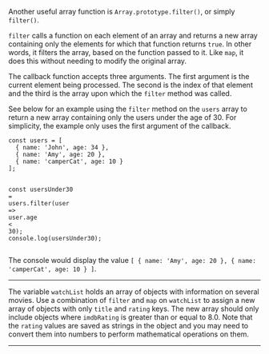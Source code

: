 <div class="challenge-instructions functional-programming"><div><section id="description">
<p>Another useful array function is <code>Array.prototype.filter()</code>, or simply <code>filter()</code>.</p>
<p><code>filter</code> calls a function on each element of an array and returns a new array containing only the elements for which that function returns <code>true</code>. In other words, it filters the array, based on the function passed to it. Like <code>map</code>, it does this without needing to modify the original array.</p>
<p>The callback function accepts three arguments. The first argument is the current element being processed. The second is the index of that element and the third is the array upon which the <code>filter</code> method was called.</p>
<p>See below for an example using the <code>filter</code> method on the <code>users</code> array to return a new array containing only the users under the age of 30. For simplicity, the example only uses the first argument of the callback.</p>
<pre class="language-js"><code class="language-js"><span class="token keyword">const</span> users <span class="token operator">=</span> <span class="token punctuation">[</span>
  <span class="token punctuation">{</span> name<span class="token operator">:</span> <span class="token string">'John'</span><span class="token punctuation">,</span> age<span class="token operator">:</span> <span class="token number">34</span> <span class="token punctuation">}</span><span class="token punctuation">,</span>
  <span class="token punctuation">{</span> name<span class="token operator">:</span> <span class="token string">'Amy'</span><span class="token punctuation">,</span> age<span class="token operator">:</span> <span class="token number">20</span> <span class="token punctuation">}</span><span class="token punctuation">,</span>
  <span class="token punctuation">{</span> name<span class="token operator">:</span> <span class="token string">'camperCat'</span><span class="token punctuation">,</span> age<span class="token operator">:</span> <span class="token number">10</span> <span class="token punctuation">}</span>
<span class="token punctuation">]</span><span class="token punctuation">;</span>

<span class="token keyword">const</span> usersUnder30 <span class="token operator">=</span> users<span class="token punctuation">.</span><span class="token function">filter</span><span class="token punctuation">(</span><span class="token parameter">user</span> <span class="token operator">=&gt;</span> user<span class="token punctuation">.</span>age <span class="token operator">&lt;</span> <span class="token number">30</span><span class="token punctuation">)</span><span class="token punctuation">;</span>
console<span class="token punctuation">.</span><span class="token function">log</span><span class="token punctuation">(</span>usersUnder30<span class="token punctuation">)</span><span class="token punctuation">;</span> 
</code></pre>
<p>The console would display the value <code>[ { name: 'Amy', age: 20 }, { name: 'camperCat', age: 10 } ]</code>.</p>
</section></div><hr/><div><section id="instructions">
<p>The variable <code>watchList</code> holds an array of objects with information on several movies. Use a combination of <code>filter</code> and <code>map</code> on <code>watchList</code> to assign a new array of objects with only <code>title</code> and <code>rating</code> keys. The new array should only include objects where <code>imdbRating</code> is greater than or equal to 8.0. Note that the <code>rating</code> values are saved as strings in the object and you may need to convert them into numbers to perform mathematical operations on them.</p>
</section></div><hr/></div>